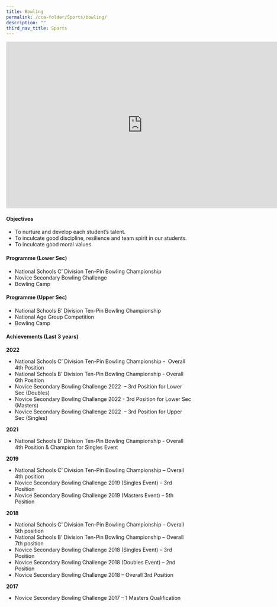 ```yaml
---
title: Bowling
permalink: /cca-folder/Sports/bowling/
description: ""
third_nav_title: Sports
---
```

<iframe allowfullscreen="true" height="450" width="735" frameborder="0" src="https://docs.google.com/presentation/d/e/2PACX-1vSAirImaP5uI18P5LLd9HwWjXLUAYIABAy75OLBngA-4_JaZ8XOLS91JrZtcHgNrsSPRrpt9hi0Z48_/embed?start=false&amp;loop=false&amp;delayms=3000"></iframe>

#### Objectives

*   To nurture and develop each student’s talent.
*   To inculcate good discipline, resilience and team spirit in our students.
*   To inculcate good moral values.

#### Programme (Lower Sec)

*   National Schools C’ Division Ten-Pin Bowling Championship
*   Novice Secondary Bowling Challenge
*   Bowling Camp

#### Programme (Upper Sec)

*   National Schools B’ Division Ten-Pin Bowling Championship
*   National Age Group Competition
*   Bowling Camp

#### Achievements (Last 3 years)

**2022**  <br>
*   National Schools C’ Division Ten-Pin Bowling Championship -&nbsp; Overall 4th Position
*   National Schools B’ Division Ten-Pin Bowling Championship - Overall 6th Position
*   Novice Secondary Bowling Challenge 2022&nbsp; – 3rd Position for Lower Sec (Doubles)
*   Novice Secondary Bowling Challenge 2022 - 3rd Position for Lower Sec (Masters)
*   Novice Secondary Bowling Challenge 2022&nbsp; – 3rd Position for Upper Sec (Singles)

**2021**  <br>
*   National Schools B’ Division Ten-Pin Bowling Championship - Overall 4th Position &amp; Champion for Singles Event

**2019**<br>
*   National Schools C’ Division Ten-Pin Bowling Championship – Overall 4th position
*   Novice Secondary Bowling Challenge 2019 (Singles Event) – 3rd Position
*   Novice Secondary Bowling Challenge 2019 (Masters Event) – 5th Position

**2018**<br>
*   National Schools C’ Division Ten-Pin Bowling Championship – Overall 5th position
*   National Schools B’ Division Ten-Pin Bowling Championship – Overall 7th position
*   Novice Secondary Bowling Challenge 2018 (Singles Event) – 3rd Position
*   Novice Secondary Bowling Challenge 2018 (Doubles Event) – 2nd Position
*   Novice Secondary Bowling Challenge 2018 – Overall 3rd Position

**2017**<br>
*   Novice Secondary Bowling Challenge 2017 – 1 Masters Qualification
